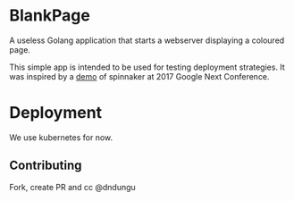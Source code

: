 # BlankPage

A useless Golang application that  starts a webserver displaying a coloured page.

This simple app is intended to be used for testing deployment strategies. It was
inspired by a [demo](https://www.youtube.com/watch?v=05EZx3MBHSY) of spinnaker
at 2017 Google Next Conference.

# Deployment

We use kubernetes for now.

## Contributing
Fork, create PR and cc @dndungu
